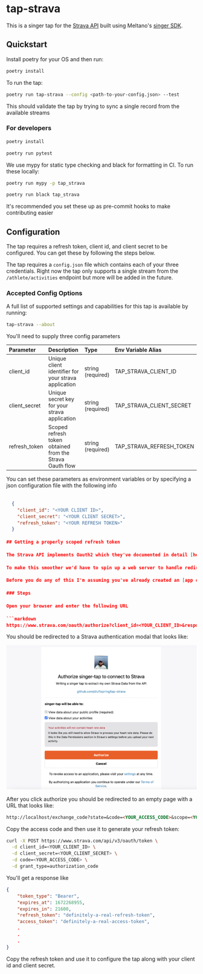 # tap-strava

This is a singer tap for the [Strava API](https://developers.strava.com/docs/) built using Meltano's [singer SDK](https://github.com/meltano/sdk).

## Quickstart

Install poetry for your OS and then run:

```bash
poetry install
```

To run the tap:

```bash
poetry run tap-strava --config <path-to-your-config.json> --test
```

This should validate the tap by trying to sync a single record from the available streams

### For developers

```bash
poetry install
```

```bash
poetry run pytest
```

We use mypy for static type checking and black for formatting in CI. To run these locally:

```bash
poetry run mypy -p tap_strava
```

```bash
poetry run black tap_strava
```

It's recommended you set these up as pre-commit hooks to make contributing easier

## Configuration

The tap requires a refresh token, client id, and client secret to be configured. You can get these by following the steps below.

The tap requires a `config.json` file which contains each of your three credentials. Right now the tap only supports a single stream from the `/athlete/activities` endpoint but more will be added in the future.

### Accepted Config Options

A full list of supported settings and capabilities for this
tap is available by running:

```bash
tap-strava --about
```

You'll need to supply three config parameters

| Parameter | Description | Type | Env Variable Alias |
| :-------- | :---------- | :--- | :----------------- |
| client_id | Unique client identifier for your strava application | string (required) | TAP_STRAVA_CLIENT_ID |
| client_secret | Unique secret key for your strava application | string (required) | TAP_STRAVA_CLIENT_SECRET |
| refresh_token | Scoped refresh token obtained from the Strava Oauth flow | string (required) | TAP_STRAVA_REFRESH_TOKEN |

You can set these parameters as environment variables or by specifying a json configuration file with the following info

```json

  {
    "client_id": "<YOUR CLIENT ID>",
    "client_secret": "<YOUR CLIENT SECRET>",
    "refresh_token": "<YOUR REFRESH TOKEN>"
  }

## Getting a properly scoped refresh token

The Strava API implements Oauth2 which they've documented in detail [here](https://developers.strava.com/docs/authentication/). For the purposes of getting your own data out there is a one time set up process required in order to obtain a properly scoped refresh token so the tap can continue to function. If the tap stops working or you find that the scopes you've requested aren't sufficent to access data you'll have to go through this flow again with the correct scopes.

To make this smoother we'd have to spin up a web server to handle redirect requests and that's not really in scope for this project! If anyone wants to make that happen and pay for the hosting I'd be more than happy to accept a PR. However, I think for the purposes of a data exporting application it's relatively safe to assume that scopes shouldn't change frequently once set.

Before you do any of this I'm assuming you've already created an [app on Strava](https://developers.strava.com/docs/getting-started/#:~:text=If%20you%20have%20not%20already,My%20API%20Application%E2%80%9D%20page%20now.) and have a client id and a client secret available. I'm also assuming you have curl installed on the command line.

### Steps

Open your browser and enter the following URL

```markdown
https://www.strava.com/oauth/authorize?client_id=<YOUR_CLIENT_ID>&response_type=code&redirect_uri=http://localhost&approval_prompt=force&scope=<YOUR_SCOPES>
```

You should be redirected to a Strava authentication modal that looks like:

![Strava Auth Modal](images/strava_auth_modal.png)

After you click authorize you should be redirected to an empty page with a URL that looks like:

```markdown
http://localhost/exchange_code?state=&code=<YOUR_ACCESS_CODE>&scope=<YOUR_SCOPES>
```

Copy the access code and then use it to generate your refresh token:

```bash
curl -X POST https://www.strava.com/api/v3/oauth/token \
  -d client_id=<YOUR_CLIENT_ID> \
  -d client_secret=<YOUR_CLIENT_SECRET> \
  -d code=<YOUR_ACCESS_CODE> \
  -d grant_type=authorization_code
```

You'll get a response like

```json
{
    "token_type": "Bearer",
    "expires_at": 1672268955,
    "expires_in": 21600,
    "refresh_token": "definitely-a-real-refresh-token",
    "access_token": "definitely-a-real-access-token",
    .
    .
    .
}
```

Copy the refresh token and use it to configure the tap along with your client id and client secret.
